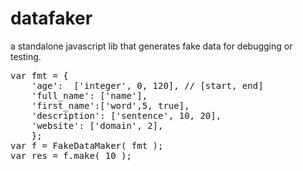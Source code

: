 # datafaker
a standalone javascript lib that generates fake data for debugging or testing.

<pre>
var fmt = {
    'age':  ['integer', 0, 120], // [start, end]
    'full_name': ['name'],
    'first_name':['word',5, true],
    'description': ['sentence', 10, 20],
    'website': ['domain', 2],
    };
var f = FakeDataMaker( fmt );
var res = f.make( 10 );
</pre>
